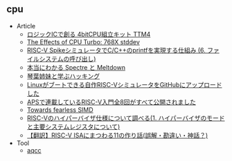 ## cpu

+ Article
    + [ロジックICで創る 4bitCPU組立キット TTM4](https://www.switch-science.com/catalog/3915/)
    + [The Effects of CPU Turbo: 768X stddev](https://www.alexgallego.org/perf/compiler/explorer/flatbuffers/smf/2018/06/30/effects-cpu-turbo.html)
    + [RISC-V SpikeシミュレータでC/C++のprintfを実現する仕組み (6. ファイルシステムの呼び出し)](http://msyksphinz.hatenablog.com/entry/2018/07/24/040000)
    + [本当にわかる Spectre と Meltdown](https://www.slideshare.net/hktechno/spectre-meltdown-110262623)
    + [琴葉姉妹と学ぶハッキング](http://www.nicovideo.jp/watch/sm33597638)
    + [Linuxがブートできる自作RISC-VシミュレータをGitHubにアップロードした](http://msyksphinz.hatenablog.com/entry/2018/09/12/040000)
    + [APSで連載しているRISC-V入門全8回がすべて公開されました](http://msyksphinz.hatenablog.com/entry/2018/10/17/040000)
    + [Towards fearless SIMD](https://raphlinus.github.io/rust/simd/2018/10/19/fearless-simd.html)
    + [RISC-Vのハイパーバイザ仕様について調べる(1. ハイパーバイザのモードと主要システムレジスタについて)](http://msyksphinz.hatenablog.com/entry/2018/10/29/040000)
    + [【翻訳】RISC-V ISAにまつわる11の作り話(誤解・勘違い・神話？)](http://msyksphinz.hatenablog.com/entry/2018/02/02/040000)
+ Tool
    + [aqcc](https://github.com/ushitora-anqou/aqcc)
